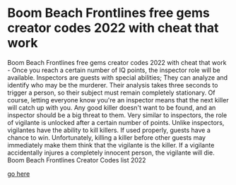# Boom Beach Frontlines free gems creator codes 2022 with cheat that work

Boom Beach Frontlines free gems creator codes 2022 with cheat that work - Once you reach a certain number of IQ points, the inspector role will be available. Inspectors are guests with special abilities; They can analyze and identify who may be the murderer. Their analysis takes three seconds to trigger a person, so their subject must remain completely stationary. Of course, letting everyone know you're an inspector means that the next killer will catch up with you. Any good killer doesn't want to be found, and an inspector should be a big threat to them. Very similar to inspectors, the role of vigilante is unlocked after a certain number of points. Unlike inspectors, vigilantes have the ability to kill killers. If used properly, guests have a chance to win. Unfortunately, killing a killer before other guests may immediately make them think that the vigilante is the killer. If a vigilante accidentally injures a completely innocent person, the vigilante will die. Boom Beach Frontlines Creator Codes list 2022

<a href="https://watermod.icu/boom-beach-frontlines/">go here</a>
